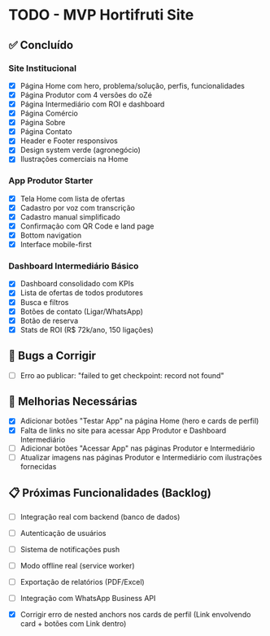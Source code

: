 # TODO - MVP Hortifruti Site

## ✅ Concluído

### Site Institucional
- [x] Página Home com hero, problema/solução, perfis, funcionalidades
- [x] Página Produtor com 4 versões do oZé
- [x] Página Intermediário com ROI e dashboard
- [x] Página Comércio
- [x] Página Sobre
- [x] Página Contato
- [x] Header e Footer responsivos
- [x] Design system verde (agronegócio)
- [x] Ilustrações comerciais na Home

### App Produtor Starter
- [x] Tela Home com lista de ofertas
- [x] Cadastro por voz com transcrição
- [x] Cadastro manual simplificado
- [x] Confirmação com QR Code e land page
- [x] Bottom navigation
- [x] Interface mobile-first

### Dashboard Intermediário Básico
- [x] Dashboard consolidado com KPIs
- [x] Lista de ofertas de todos produtores
- [x] Busca e filtros
- [x] Botões de contato (Ligar/WhatsApp)
- [x] Botão de reserva
- [x] Stats de ROI (R$ 72k/ano, 150 ligações)

## 🐛 Bugs a Corrigir

- [ ] Erro ao publicar: "failed to get checkpoint: record not found"

## 🚀 Melhorias Necessárias

- [x] Adicionar botões "Testar App" na página Home (hero e cards de perfil)
- [x] Falta de links no site para acessar App Produtor e Dashboard Intermediário
- [ ] Adicionar botões "Acessar App" nas páginas Produtor e Intermediário
- [ ] Atualizar imagens nas páginas Produtor e Intermediário com ilustrações fornecidas

## 📋 Próximas Funcionalidades (Backlog)

- [ ] Integração real com backend (banco de dados)
- [ ] Autenticação de usuários
- [ ] Sistema de notificações push
- [ ] Modo offline real (service worker)
- [ ] Exportação de relatórios (PDF/Excel)
- [ ] Integração com WhatsApp Business API



- [x] Corrigir erro de nested anchors nos cards de perfil (Link envolvendo card + botões com Link dentro)

